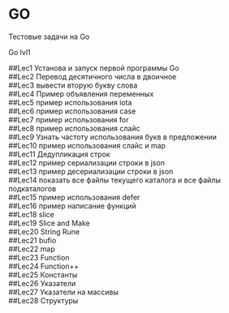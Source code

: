 # GO

Тестовые задачи на Go

Go lvl1 

##Lec1 Установа и запуск первой программы Go  
##Lec2 Перевод десятичного числа в двоичное  
##Lec3 вывести вторую букву слова  
##Lec4 Пример объявления переменных  
##Lec5 пример использования iota  
##Lec6 пример использования case  
##Lec7 пример использования for  
##Lec8 пример использования слайс  
##Lec9 Узнать частоту использования букв в предложении  
##Lec10 пример использования слайс и map  
##Lec11 Дедупликация строк  
##Lec12 пример сериализации строки в json  
##Lec13 пример десериализации строки в json  
##Lec14 показать все файлы текущего каталога и все файлы подкаталогов  
##Lec15 пример использования defer  
##Lec16 пример написание функций  
##Lec18 slice  
##Lec19 Slice and Make  
##Lec20 String Rune  
##Lec21 bufio  
##Lec22 map  
##Lec23 Function  
##Lec24 Function++  
##Lec25 Константы  
##Lec26 Указатели  
##Lec27 Указатели на массивы  
##Lec28 Структуры  
  
